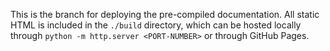 This is the branch for deploying the pre-compiled documentation. All static HTML is included in the ``./build`` directory, which can be hosted locally through ``python -m http.server <PORT-NUMBER>`` or through GitHub Pages. 